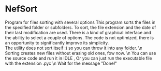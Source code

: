 # NefSort
Program for files sorting with several options
This program sorts the files in the specified folder or subfolders. 
To sort, the file extension and the date of their last modification are used. 
There is a kind of graphical interface and the ability to select a couple of options. 
The code is not optimized, there is an opportunity to significantly improve its simplicity.
<br>The utility does not sort itself :) so you can throw it into any folder. 
\n Sorting creates new files without erasing old ones, fow now.
\n You can use the source code and run it in IDLE , Or you can just run the executable file with the extension .pyc
\n Wait for the message "Done!"
